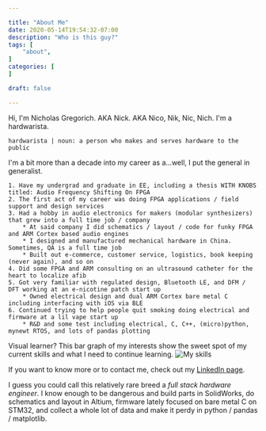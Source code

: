 ```yaml
---

title: "About Me"
date: 2020-05-14T19:54:32-07:00
description: "Who is this guy?"
tags: [
    "about",
]
categories: [
]

draft: false

---
```


Hi, I'm Nicholas Gregorich. AKA Nick. AKA Nico, Nik, Nic, Nich. I'm a hardwarista.

    hardwarista | noun: a person who makes and serves hardware to the public

I'm a bit more than a decade into my career as a...well, I put the general in generalist.

    1. Have my undergrad and graduate in EE, including a thesis WITH KNOBS titled: Audio Frequency Shifting On FPGA
    2. The first act of my career was doing FPGA applications / field support and design services
    3. Had a hobby in audio electronics for makers (modular synthesizers) that grew into a full time job / company
        * At said company I did schematics / layout / code for funky FPGA and ARM Cortex based audio engines
        * I designed and manufactured mechanical hardware in China. Sometimes, QA is a full time job
        * Built out e-commerce, customer service, logistics, book keeping (never again), and so on
    4. Did some FPGA and ARM consulting on an ultrasound catheter for the heart to localize afib
    5. Got very familiar with regulated design, Bluetooth LE, and DFM / DFT working at an e-nicotine patch start up
        * Owned electrical design and dual ARM Cortex bare metal C including interfacing with iOS via BLE
    6. Continued trying to help people quit smoking doing electrical and firmware at a lil vape start up
        * R&D and some test including electrical, C, C++, (micro)python, mynewt RTOS, and lots of pandas plotting

Visual learner? This bar graph of my interests show the sweet spot of my current skills and what I need to continue learning.
![My skills](/skillz-20200515a.png)

If you want to know more or to contact me, check out my [LinkedIn page](https://www.linkedin.com/in/nicholas-gregorich-4985754b/).

I guess you could call this relatively rare breed a *full stack hardware engineer*. I know enough to be dangerous and build parts in SolidWorks, do schematics and layout in Altium, firmware lately focused on bare metal C on STM32, and collect a whole lot of data and make it perdy in python / pandas / matplotlib.
